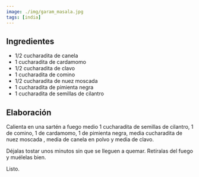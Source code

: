 ```yaml
---
image: ./img/garam_masala.jpg
tags: [india]
---
```


## Ingredientes

- 1/2 cucharadita de canela
- 1 cucharadita de cardamomo
- 1/2 cucharadita de clavo
- 1 cucharadita de comino
- 1/2 cucharadita de nuez moscada
- 1 cucharadita de pimienta negra
- 1 cucharadita de semillas de cilantro

## Elaboración

Calienta en una sartén a fuego medio 1 cucharadita de semillas de cilantro, 1 de comino, 1 de
cardamomo, 1 de pimienta negra, media cucharadita de nuez moscada , media de canela en polvo y media
de clavo.

Déjalas tostar unos minutos sin que se lleguen a quemar. Retíralas del fuego y muélelas bien.

Listo.
